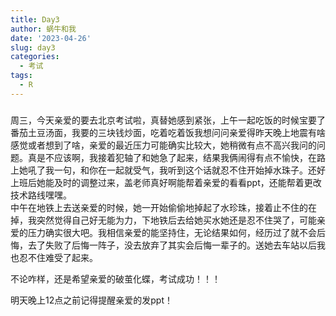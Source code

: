 ```yaml
---
title: Day3
author: 蜗牛和我
date: '2023-04-26'
slug: day3
categories:
  - 考试
tags: 
  - R
---
```

###
  周三，今天亲爱的要去北京考试啦，真替她感到紧张，上午一起吃饭的时候宝要了番茄土豆汤面，我要的三块钱炒面，吃着吃着饭我想问问亲爱得昨天晚上地震有啥感觉或者想到了啥，亲爱的最近压力可能确实比较大，她稍微有点不高兴我问的问题。真是不应该啊，我接着犯轴了和她急了起来，结果我俩闹得有点不愉快，在路上她吼了我一句，和你在一起就受气，我听到这个话就忍不住开始掉水珠子。还好上班后她能及时的调整过来，盖老师真好啊能帮着亲爱的看看ppt，还能帮着更改技术路线嘿嘿。  
  中午在地铁上去送亲爱的时候，她一开始偷偷地掉起了水珍珠，接着止不住的在掉，我突然觉得自己好无能为力，下地铁后去给她买水她还是忍不住哭了，可能亲爱的压力确实很大吧。我相信亲爱的能坚持住，无论结果如何，经历过了就不会后悔，去了失败了后悔一阵子，没去放弃了其实会后悔一辈子的。送她去车站以后我也忍不住难受了起来。
  
  不论咋样，还是希望亲爱的破茧化蝶，考试成功！！！
  
  明天晚上12点之前记得提醒亲爱的发ppt！



